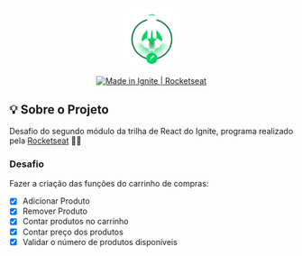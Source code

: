 <h4 align="center">
  <img src="https://github.com/gustavocrvls/icons/blob/fc63a98f7e1b0bbf0acd107f1e9f91d26a22d035/ignite.png" width="100">
</h4>

<p align="center">
  <a href="https://rocketseat.com.br">
    <img alt="Made in Ignite | Rocketseat" src="https://img.shields.io/badge/made%20in-Ignite%20|%20Rocketseat-47ad5c">
  </a>
</p>

## 💡 Sobre o Projeto

Desafio do segundo módulo da trilha de React do Ignite, programa realizado pela [Rocketseat](https://rocketseat.com.br/) 🚀💜

### Desafio

Fazer a criação das funções do carrinho de compras:

- [x] Adicionar Produto
- [x] Remover Produto
- [x] Contar produtos no carrinho
- [x] Contar preço dos produtos
- [x] Validar o número de produtos disponíveis
